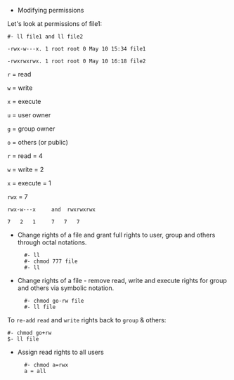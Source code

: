 - Modifying permissions

Let's look at permissions of file1:

    #- ll file1 and ll file2

`-rwx-w---x. 1 root root 0 May 10 15:34 file1`

`-rwxrwxrwx. 1 root root 0 May 10 16:18 file2`
	

`r` = read

`w` = write

`x` = execute

`u` = user owner

`g` = group owner

`o` = others (or public)

`r` = read     = 4

`w` = write    = 2

`x` = execute  = 1

`rwx`   =	       7 

`rwx-w---x     and  rwxrwxrwx`

`7   2   1	   7   7   7`

- Change rights of a file and grant full rights to 
user, group and others through octal notations.

        #- ll
        #- chmod 777 file
        #- ll

- Change rights of a file - remove read, write and
execute rights for group and others via symbolic
notation.

        #- chmod go-rw file
        #- ll file 

To `re-add` `read` and `write` rights back to `group` & 
others:

    #- chmod go+rw
    $- ll file

- Assign read rights to all users
    
        #- chmod a=rwx
        a = all









